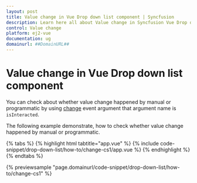 ```yaml
---
layout: post
title: Value change in Vue Drop down list component | Syncfusion
description: Learn here all about Value change in Syncfusion Vue Drop down list component of Syncfusion Essential JS 2 and more.
control: Value change 
platform: ej2-vue
documentation: ug
domainurl: ##DomainURL##
---
```


# Value change in Vue Drop down list component

You can check about whether value change happened by manual or programmatic by using [change](https://ej2.syncfusion.com/vue/documentation/api/drop-down-list/#change) event argument that argument name is `isInteracted`.

The following example demonstrate, how to check whether value change happened by manual or programmatic.

{% tabs %}
{% highlight html tabtitle="app.vue" %}
{% include code-snippet/drop-down-list/how-to/change-cs1/app.vue %}
{% endhighlight %}
{% endtabs %}
        
{% previewsample "page.domainurl/code-snippet/drop-down-list/how-to/change-cs1" %}